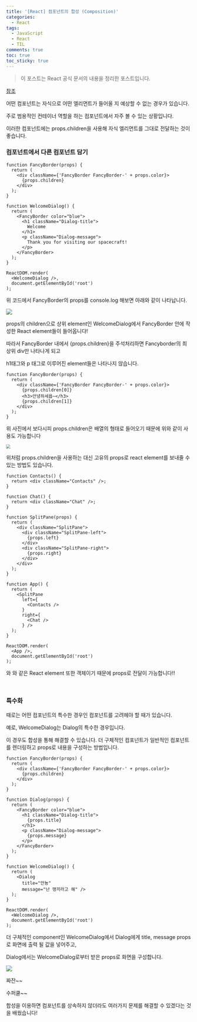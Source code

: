 ```yaml
---
title: '[React] 컴포넌트의 합성 (Composition)'
categories:
  - React
tags:
  - JavaScript
  - React
  - TIL
comments: true
toc: true
toc_sticky: true
---
```


> 이 포스트는 React 공식 문서의 내용을 정리한 포스트입니다.



[참조]: https://ko.reactjs.org/docs/composition-vs-inheritance.html

[참조]

어떤 컴포넌트는 자식으로 어떤 엘리먼트가 들어올 지 예상할 수 없는 경우가 있습니다. 

주로 범용적인 컨테이너 역할을 하는 컴포넌트에서 자주 볼 수 있는 상황입니다.

이러한 컴포넌트에는 props.children을 사용해 자식 엘리먼트를 그대로 전달하는 것이 좋습니다. 

### 컴포넌트에서 다른 컴포넌트 담기

```react
function FancyBorder(props) {
  return (
    <div className={'FancyBorder FancyBorder-' + props.color}>
      {props.children}
    </div>
  );
}

function WelcomeDialog() {
  return (
    <FancyBorder color="blue">
      <h1 className="Dialog-title">
        Welcome
      </h1>
      <p className="Dialog-message">
        Thank you for visiting our spacecraft!
      </p>
    </FancyBorder>
  );
}

ReactDOM.render(
  <WelcomeDialog />,
  document.getElementById('root')
);

```

위 코드에서 FancyBorder의 props를 console.log 해보면 아래와 같이 나타납니다.

![](https://i.ibb.co/7bRpV0S/2020-11-07-7-09-42.png)

props의 children으로 상위 element인 WelcomeDialog에서 FancyBorder 안에 작성한 React element들이 들어옵니다!

따라서 FancyBorder 내에서 {props.children}을 주석처리하면 Fancyborder의 최상위 div만 나타나게 되고 

h1태그와 p 태그로 이루어진 element들은 나타나지 않습니다. 

```react
function FancyBorder(props) {
  return (
    <div className={'FancyBorder FancyBorder-' + props.color}>
      {props.children[0]}
      <h3>안녕하세욥~</h3>
      {props.children[1]}
    </div>
  );
}
```

위 사진에서 보다시피 props.children은 배열의 형태로 들어오기 때문에 위와 같이 사용도 가능합니다

<img src="https://i.ibb.co/SKrW6Wg/2020-11-07-7-18-34.png" style="zoom:67%;" />

<br>

위처럼 props.children을 사용하는 대신 고유의 props로 react element를 보내줄 수 있는 방법도 있습니다.

```react
function Contacts() {
  return <div className="Contacts" />;
}

function Chat() {
  return <div className="Chat" />;
}

function SplitPane(props) {
  return (
    <div className="SplitPane">
      <div className="SplitPane-left">
        {props.left}
      </div>
      <div className="SplitPane-right">
        {props.right}
      </div>
    </div>
  );
}

function App() {
  return (
    <SplitPane
      left={
        <Contacts />
      }
      right={
        <Chat />
      } />
  );
}

ReactDOM.render(
  <App />,
  document.getElementById('root')
);

```

<Contacts />와 <Chat />와 같은 React element 또한 객체이기 때문에 props로 전달이 가능합니다!!



<br>

### 특수화

때로는 어떤 컴포넌트의 특수한 경우인 컴포넌트를 고려헤야 할 때가 있습니다.

예로, WelcomeDialog는 Dialog의 특수한 경우입니다.

이 경우도 합성을 통해 해결할 수 있습니다. 더 구체적인 컴포넌트가 일반적인 컴포넌트를 렌더링하고 props로 내용을 구성하는 방법입니다.

```react
function FancyBorder(props) {
  return (
    <div className={'FancyBorder FancyBorder-' + props.color}>
      {props.children}
    </div>
  );
}

function Dialog(props) {
  return (
    <FancyBorder color="blue">
      <h1 className="Dialog-title">
        {props.title}
      </h1>
      <p className="Dialog-message">
        {props.message}
      </p>
    </FancyBorder>
  );
}

function WelcomeDialog() {
  return (
    <Dialog
      title="안뇽"
      message="난 맹끼라고 해" />
  );
}

ReactDOM.render(
  <WelcomeDialog />,
  document.getElementById('root')
);
```

더 구체적인 component인 WelcomeDialog에서 Dialog에게 title, message props로 화면에 출력 될 값을 넣어주고, 

Dialog에서는 WelcomeDialog로부터 받은 props로 화면을 구성합니다.

![](https://i.ibb.co/Ch97tbc/2020-11-07-8-22-10.png)

짜잔~~ 

수퍼쿨~~

합성을 이용하면 컴포넌트를 상속하지 않더라도 여러가지 문제를 해결할 수 있겠다는 것을 배웠습니다!